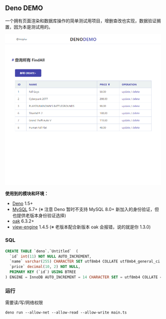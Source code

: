## Deno DEMO

一个拥有页面渲染和数据库操作的简单测试用项目，增删查改也实现，数据验证搁置，因为本是测试用的。

![](https://github.com/mopiw/deno-demo/blob/main/static/img/2020-11-24_02-56-56.png)

**使用到的模块和环境：**

- [Deno](https://github.com/denoland/deno/releases/tag/v1.5.4) 1.5+
- [MySQL](https://dev.mysql.com/downloads/installer/) 5.7+ (※ 注意 Deno 暂时不支持 MySQL 8.0+ 新加入的身份验证，但也提供老版本身份验证选择)
- [oak](https://deno.land/x/oak) 6.3.2+
- [view-engine](https://deno.land/x/view_engine) 1.4.5 (※ 老版本配合新版本 oak 会报错，说的就是你 1.3.0)

### SQL

```sql
CREATE TABLE `deno`.`Untitled`  (
  `id` int(11) NOT NULL AUTO_INCREMENT,
  `name` varchar(255) CHARACTER SET utf8mb4 COLLATE utf8mb4_general_ci NOT NULL,
  `price` decimal(10, 2) NOT NULL,
  PRIMARY KEY (`id`) USING BTREE
) ENGINE = InnoDB AUTO_INCREMENT = 14 CHARACTER SET = utf8mb4 COLLATE = utf8mb4_general_ci ROW_FORMAT = Dynamic;
```

### 运行

需要读/写/网络权限

```shell
deno run --allow-net --allow-read --allow-write main.ts
```
